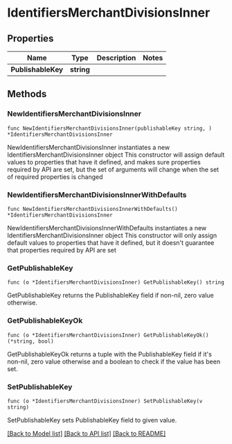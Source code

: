 # IdentifiersMerchantDivisionsInner

## Properties

Name | Type | Description | Notes
------------ | ------------- | ------------- | -------------
**PublishableKey** | **string** |  | 

## Methods

### NewIdentifiersMerchantDivisionsInner

`func NewIdentifiersMerchantDivisionsInner(publishableKey string, ) *IdentifiersMerchantDivisionsInner`

NewIdentifiersMerchantDivisionsInner instantiates a new IdentifiersMerchantDivisionsInner object
This constructor will assign default values to properties that have it defined,
and makes sure properties required by API are set, but the set of arguments
will change when the set of required properties is changed

### NewIdentifiersMerchantDivisionsInnerWithDefaults

`func NewIdentifiersMerchantDivisionsInnerWithDefaults() *IdentifiersMerchantDivisionsInner`

NewIdentifiersMerchantDivisionsInnerWithDefaults instantiates a new IdentifiersMerchantDivisionsInner object
This constructor will only assign default values to properties that have it defined,
but it doesn't guarantee that properties required by API are set

### GetPublishableKey

`func (o *IdentifiersMerchantDivisionsInner) GetPublishableKey() string`

GetPublishableKey returns the PublishableKey field if non-nil, zero value otherwise.

### GetPublishableKeyOk

`func (o *IdentifiersMerchantDivisionsInner) GetPublishableKeyOk() (*string, bool)`

GetPublishableKeyOk returns a tuple with the PublishableKey field if it's non-nil, zero value otherwise
and a boolean to check if the value has been set.

### SetPublishableKey

`func (o *IdentifiersMerchantDivisionsInner) SetPublishableKey(v string)`

SetPublishableKey sets PublishableKey field to given value.



[[Back to Model list]](../README.md#documentation-for-models) [[Back to API list]](../README.md#documentation-for-api-endpoints) [[Back to README]](../README.md)


